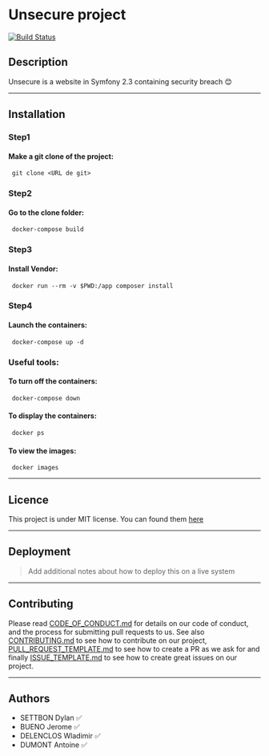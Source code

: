 # Unsecure project  

[![Build Status](https://travis-ci.com/ESGI-4IW-groupe6/Unsecure.svg?branch=Develop)](https://travis-ci.com/ESGI-4IW-groupe6/Unsecure)


## Description

Unsecure is a website in Symfony 2.3 containing security breach :blush:

---

## Installation


### Step1

#### Make a git clone of the project:
`` 
    git clone <URL de git> 
``     
### Step2

#### Go to the clone folder:
`` 
    docker-compose build 
`` 
### Step3

#### Install Vendor:
`` 
    docker run --rm -v $PWD:/app composer install
`` 
### Step4

#### Launch the containers:
`` 
    docker-compose up -d
`` 
### Useful tools:

#### To turn off the containers:
`` 
   docker-compose down 
`` 
#### To display the containers:
`` 
    docker ps 
`` 
#### To view the images:
`` 
    docker images
`` 
        

---

## Licence

This project is under MIT license. You can found them [here](LICENSE)

---

## Deployment

> Add additional notes about how to deploy this on a live system

---

## Contributing

Please read [CODE_OF_CONDUCT.md](CODE_OF_CONDUCT.md) for details on our code of conduct, and the process for submitting pull requests to us.
See also [CONTRIBUTING.md](CONTRIBUTING.md) to see how to contribute on our project, 
[PULL_REQUEST_TEMPLATE.md](PULL_REQUEST_TEMPLATE.md) to see how to create a PR as we ask for and finally 
[ISSUE_TEMPLATE.md](ISSUE_TEMPLATE.md) to see how to create great issues on our project.

---

## Authors

- SETTBON Dylan :white_check_mark:
- BUENO Jerome :white_check_mark:
- DELENCLOS Wladimir :white_check_mark:
- DUMONT Antoine :white_check_mark:
